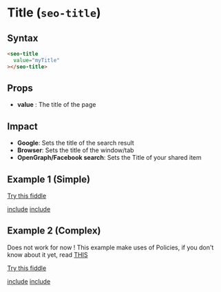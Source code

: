 # Title (`seo-title`)

## Syntax

```html
<seo-title
  value="myTitle"
></seo-title>
```

## Props

- __value__ : The title of the page

## Impact

- __Google__: Sets the title of the search result
- __Browser__: Sets the title of the window/tab
- __OpenGraph/Facebook search__: Sets the Title of your shared item

## Example 1 (Simple)

[Try this fiddle](http://jsfiddle.net/gh/get/library/pure/GuillaumeLeclerc/vue-seo/tree/master/examples/title)

[include](../../examples/title/demo.html)
[include](../../examples/title/demo.js)

## Example 2 (Complex)

Does not work for now !
This example make uses of Policies, if you don't know about it yet, read [THIS](../policies.md)

[Try this fiddle](http://jsfiddle.net/gh/get/library/pure/GuillaumeLeclerc/vue-seo/tree/master/examples/joinedTitle)

[include](../../examples/joinedTitle/demo.html)
[include](../../examples/joinedTitle/demo.js)
